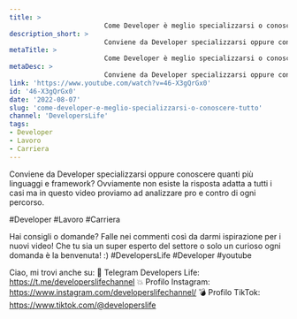 ```yaml
---
title: > 
                        Come Developer è meglio specializzarsi o conoscere tutto?
description_short: > 
                        Conviene da Developer specializzarsi oppure conoscere quanti più linguaggi e framework? Ovviamente non esiste la risposta ...
metaTitle: > 
                        Come Developer è meglio specializzarsi o conoscere tutto?
metaDesc: > 
                        Conviene da Developer specializzarsi oppure conoscere quanti più linguaggi e framework? Ovviamente non esiste la risposta ...
link: 'https://www.youtube.com/watch?v=46-X3gQrGx0'
id: '46-X3gQrGx0'
date: '2022-08-07'
slug: 'come-developer-e-meglio-specializzarsi-o-conoscere-tutto'
channel: 'DevelopersLife'
tags: 
- Developer
- Lavoro
- Carriera
---
```

Conviene da Developer specializzarsi oppure conoscere quanti più linguaggi e framework? Ovviamente non esiste la risposta adatta a tutti i casi ma in questo video proviamo ad analizzare pro e contro di ogni percorso.

#Developer #Lavoro #Carriera 

Hai consigli o domande? Falle nei commenti così da darmi ispirazione per i nuovi video! Che tu sia un super esperto del settore o solo un curioso ogni domanda è la benvenuta! :)
#DevelopersLife #Developer #youtube 

Ciao, mi trovi anche su:
🧨 Telegram Developers Life: https://t.me/developerslifechannel
💥 Profilo Instagram: https://www.instagram.com/developerslifechannel/
💣 Profilo TikTok: https://www.tiktok.com/@developerslife